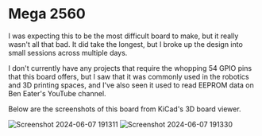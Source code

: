 # Mega 2560
I was expecting this to be the most difficult board to make, but it really wasn't all that bad. It did take the longest, but I broke up the design into small sessions across multiple days.

I don't currently have any projects that require the whopping 54 GPIO pins that this board offers, but I saw that it was commonly used in the robotics and 3D printing spaces, and I've also seen it used to read EEPROM data on Ben Eater's YouTube channel.

Below are the screenshots of this board from KiCad's 3D board viewer.

![Screenshot 2024-06-07 191311](https://github.com/sabogalc/KiCad-Arduino-Boards/assets/53708281/8cc1ede0-0629-452b-b62b-9fc868af9422)
![Screenshot 2024-06-07 191330](https://github.com/sabogalc/KiCad-Arduino-Boards/assets/53708281/c68e4e62-f7e2-4e16-8912-448be40d1e0f)